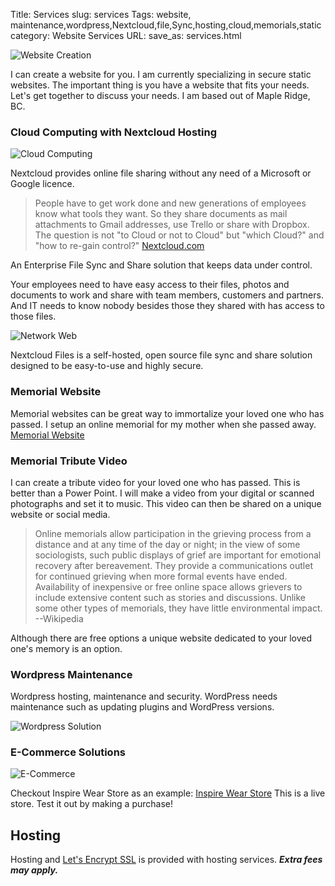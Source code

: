 Title: Services
slug: services
Tags: website, maintenance,wordpress,Nextcloud,file,Sync,hosting,cloud,memorials,static
category: Website Services
URL:
save_as: services.html

![Website Creation](/images/computer-files.jpg)

I can create a website for you. I am currently specializing in secure static websites.
The important thing is you have a website that fits your needs. Let's get together
to discuss your needs. I am based out of Maple Ridge, BC.

### Cloud Computing with Nextcloud Hosting

![Cloud Computing](/images/cloud-computing.jpg)

Nextcloud provides online file sharing without any need of a Microsoft or
Google licence.

> People have to get work done and new generations of employees know what tools they want. So they share documents as mail attachments to Gmail addresses, use Trello or share with Dropbox. The question is not "to Cloud or not to Cloud" but "which Cloud?" and "how to re-gain control?"
[Nextcloud.com](https://Nextcloud.com)

An Enterprise File Sync and Share solution that keeps data under control.

Your employees need to have easy access to their files, photos and documents to work and share with team members, customers and partners. And IT needs to know nobody besides those they shared with has access to those files.

![Network Web](/images/web.png)

Nextcloud Files is a self-hosted, open source file sync and share solution designed to be easy-to-use and highly secure.

### Memorial Website

Memorial websites can be great way to immortalize your loved one who has passed.
I setup an online memorial for my mother when she passed away.
[Memorial Website](http://irenecaronmemorial.online/)

### Memorial Tribute Video

I can create a tribute video for your loved one who has passed. This is better than
a Power Point. I will make a video from your digital or scanned photographs and set it to
music. This video can then be shared on a unique website or social media.

> Online memorials allow participation in the grieving process from a distance and at any time of the day or night; in the view of some sociologists, such public displays of grief are important for emotional recovery after bereavement. They provide a communications outlet for continued grieving when more formal events have ended. Availability of inexpensive or free online space allows grievers to include extensive content such as stories and discussions. Unlike some other types of memorials, they have little environmental impact.  --Wikipedia

Although there are free options a unique website dedicated to your loved one's memory
is an option.

### Wordpress Maintenance

Wordpress hosting, maintenance and security. WordPress needs maintenance such as updating
plugins and WordPress versions.

![Wordpress Solution](/images/wordpress-cube.jpg)

### E-Commerce Solutions

![E-Commerce](/images/ecommerce.jpg)

Checkout Inspire Wear Store as an example: [Inspire Wear Store](https://inspirewear.store)
This is a live store. Test it out by making a purchase!

## Hosting

Hosting and [Let's Encrypt SSL](https://letsencrypt.org/) is provided with hosting services. ***Extra fees may apply.***
